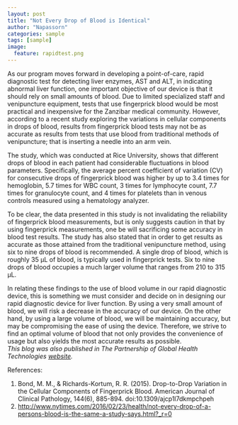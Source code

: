 ```yaml
---
layout: post
title: "Not Every Drop of Blood is Identical"
author: "Napassorn"
categories: sample
tags: [sample]
image:
  feature: rapidtest.png
---
```


As our program moves forward in developing a point-of-care, rapid diagnostic test for detecting liver enzymes, AST and ALT, in indicating abnormal liver function, one important objective of our device is that it should rely on small amounts of blood. Due to limited specialized staff and venipuncture equipment, tests that use fingerprick blood would be most practical and inexpensive for the Zanzibar medical community. However, according to a recent study exploring the variations in cellular components in drops of blood, results from fingerprick blood tests may not be as accurate as results from tests that use blood from traditional methods of venipuncture; that is inserting a needle into an arm vein.

The study, which was conducted at Rice University, shows that different drops of blood in each patient had considerable fluctuations in blood parameters. Specifically, the average percent coefficient of variation (CV) for consecutive drops of fingerprick blood was higher by up to 3.4 times for hemoglobin, 5.7 times for WBC count, 3 times for lymphocyte count, 7.7 times for granulocyte count, and 4 times for platelets than in venous controls measured using a hematology analyzer.

To be clear, the data presented in this study is not invalidating the reliability of fingerprick blood measurements, but is only suggests caution in that by using fingerprick measurements, one be will sacrificing some accuracy in blood test results. The study has also stated that in order to get results as accurate as those attained from the traditional venipuncture method, using six to nine drops of blood is recommended. A single drop of blood, which is roughly 35 μL of blood, is typically used in fingerprick tests. Six to nine drops of blood occupies a much larger volume that ranges from 210 to 315 μL.

In relating these findings to the use of blood volume in our rapid diagnostic device, this is something we must consider and decide on in designing our rapid diagnostic device for liver function. By using a very small amount of blood, we will risk a decrease in the accuracy of our device. On the other hand, by using a large volume of blood, we will be maintaining accuracy, but may be compromising the ease of using the device. Therefore, we strive to find an optimal volume of blood that not only provides the convenience of usage but also yields the most accurate results as possible.  
*This blog was also published in The Partnership of Global Health Technologies [website](https://www.bu.edu/globalhealthtechnologies/2016/03/21/not-every-drop-of-blood-is-identical/).*   

References:  
1. Bond, M. M., &amp; Richards-Kortum, R. R. (2015). Drop-to-Drop Variation in the Cellular Components of Fingerprick Blood. American Journal of Clinical Pathology, 144(6), 885-894. doi:10.1309/ajcp1l7dkmpchpeh 
2. http://www.nytimes.com/2016/02/23/health/not-every-drop-of-a-persons-blood-is-the-same-a-study-says.html?_r=0 
